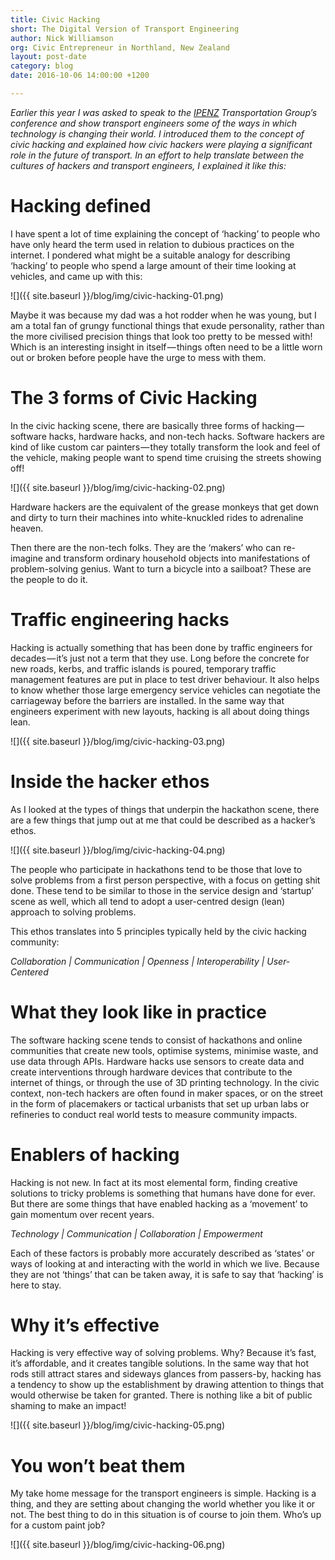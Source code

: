 ```yaml
---
title: Civic Hacking
short: The Digital Version of Transport Engineering
author: Nick Williamson
org: Civic Entrepreneur in Northland, New Zealand
layout: post-date
category: blog
date: 2016-10-06 14:00:00 +1200

---
```


*Earlier this year I was asked to speak to the [IPENZ](https://www.ipenz.nz/) Transportation Group’s conference and show transport engineers some of the ways in which technology is changing their world. I introduced them to the concept of civic hacking and explained how civic hackers were playing a significant role in the future of transport. In an effort to help translate between the cultures of hackers and transport engineers, I explained it like this:*

# Hacking defined

I have spent a lot of time explaining the concept of ‘hacking’ to people who have only heard the term used in relation to dubious practices on the internet. I pondered what might be a suitable analogy for describing ‘hacking’ to people who spend a large amount of their time looking at vehicles, and came up with this:

![]({{ site.baseurl }}/blog/img/civic-hacking-01.png)

Maybe it was because my dad was a hot rodder when he was young, but I am a total fan of grungy functional things that exude personality, rather than the more civilised precision things that look too pretty to be messed with! Which is an interesting insight in itself — things often need to be a little worn out or broken before people have the urge to mess with them.

# The 3 forms of Civic Hacking

In the civic hacking scene, there are basically three forms of hacking — software hacks, hardware hacks, and non-tech hacks. Software hackers are kind of like custom car painters — they totally transform the look and feel of the vehicle, making people want to spend time cruising the streets showing off!

![]({{ site.baseurl }}/blog/img/civic-hacking-02.png)

Hardware hackers are the equivalent of the grease monkeys that get down and dirty to turn their machines into white-knuckled rides to adrenaline heaven.

Then there are the non-tech folks. They are the ‘makers’ who can re-imagine and transform ordinary household objects into manifestations of problem-solving genius. Want to turn a bicycle into a sailboat? These are the people to do it.

# Traffic engineering hacks

Hacking is actually something that has been done by traffic engineers for decades — it’s just not a term that they use. Long before the concrete for new roads, kerbs, and traffic islands is poured, temporary traffic management features are put in place to test driver behaviour. It also helps to know whether those large emergency service vehicles can negotiate the carriageway before the barriers are installed. In the same way that engineers experiment with new layouts, hacking is all about doing things lean.

![]({{ site.baseurl }}/blog/img/civic-hacking-03.png)

# Inside the hacker ethos

As I looked at the types of things that underpin the hackathon scene, there are a few things that jump out at me that could be described as a hacker’s ethos.

![]({{ site.baseurl }}/blog/img/civic-hacking-04.png)

The people who participate in hackathons tend to be those that love to solve problems from a first person perspective, with a focus on getting shit done. These tend to be similar to those in the service design and ‘startup’ scene as well, which all tend to adopt a user-centred design (lean) approach to solving problems.

This ethos translates into 5 principles typically held by the civic hacking community:

*Collaboration \| Communication \| Openness \| Interoperability \| User-Centered*

# What they look like in practice

The software hacking scene tends to consist of hackathons and online communities that create new tools, optimise systems, minimise waste, and use data through APIs. Hardware hacks use sensors to create data and create interventions through hardware devices that contribute to the internet of things, or through the use of 3D printing technology. In the civic context, non-tech hackers are often found in maker spaces, or on the street in the form of placemakers or tactical urbanists that set up urban labs or refineries to conduct real world tests to measure community impacts.

# Enablers of hacking

Hacking is not new. In fact at its most elemental form, finding creative solutions to tricky problems is something that humans have done for ever. But there are some things that have enabled hacking as a ‘movement’ to gain momentum over recent years.

*Technology \| Communication \| Collaboration \| Empowerment*

Each of these factors is probably more accurately described as ‘states’ or ways of looking at and interacting with the world in which we live. Because they are not ‘things’ that can be taken away, it is safe to say that ‘hacking’ is here to stay.

# Why it’s effective

Hacking is very effective way of solving problems. Why? Because it’s fast, it’s affordable, and it creates tangible solutions. In the same way that hot rods still attract stares and sideways glances from passers-by, hacking has a tendency to show up the establishment by drawing attention to things that would otherwise be taken for granted. There is nothing like a bit of public shaming to make an impact!

![]({{ site.baseurl }}/blog/img/civic-hacking-05.png)

# You won’t beat them

My take home message for the transport engineers is simple. Hacking is a thing, and they are setting about changing the world whether you like it or not. The best thing to do in this situation is of course to join them. Who’s up for a custom paint job?

![]({{ site.baseurl }}/blog/img/civic-hacking-06.png)












